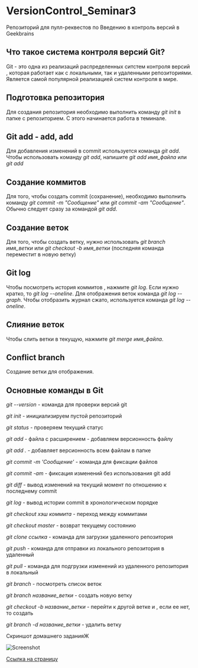 # VersionControl_Seminar3

Репозиторий для пулл-реквестов по Введению в контроль версий в Geekbrains

## Что такое система контроля версий Git?

Git - это одна из реализаций распределенных ситстем контроля версий , которая работает как  с локальными, так и удаленными репозиториями. Является самой популярной реализацией систем контроля в мире. 

## Подготовка репозитория

Для создания репозитория необходимо выполнить команду *git init* в папке с репозиторием. C этого начинается работа в теминале.

## Git add - add, add

Для добавления изменений в  commit используется команда *git add*. Чтобы использовать команду  *git add*,  напишите *git add имя_файла* или *git add*

## Создание коммитов

Для того, чтобы создать commit (сохранение), необходимо выполнить команду *git commit -m "Сообщение"* или *git commit -am "Сообщение"*. Обычно следует сразу за командой *git add*.

## Создание веток

Для того, чтобы создать ветку, нужно использовать *git branch имя_ветки* или *git checkout -b имя_ветки* (последняя команда переместит в новую ветку)

## Git log

Чтобы посмотреть история коммитов , нажмите *git log*. Если нужно кратко, то *git log  --oneline*. Для отображения веток команда *git log --graph*. Чтобы отобразить журнал сжато, используется команда *git log --oneline*.

## Слияние веток

Чтобы слить ветки в текущую, нажмите *git merge имя_файла*.

## Conflict branch

Создание ветки для отображения.

## Основные команды в Git

*git --version* - команда для проверки версий git

*git init* - инициализируем пустой репозиторий

*git status* - проверяем текущий статус

*git add*  - файла с расширением - добавляем версионность файлу

*git add .* - добавляет версионность всем файлам в папке

*git commit -m 'Сообщение'* - команда для фиксации файлов

*git commit -am* - фиксация изменений без использования git add

*git diff* - вывод изменений на текущий момент по отношению к последнему commit

*git log* - вывод истории commit  в хронологическом порядке

*git checkout хэш коммита* - переход между коммитами

*git checkout master* - возврат текущему состоянию

*git clone ссылка* - команда для загрузки удаленного репозитория

*git push*  - команда для отправки из локального репозитория в удаленный

*git pull* - команда для подгрузки изменений из удаленного репозитория в локальный

*git branch* - посмотреть список веток

*git branch название_ветки* - создать новую ветку

*git checkout -b название_ветки* - перейти к другой ветке и , если ее нет, то создать

*git branch -d название_ветки* - удалить ветку

Скриншот домашнего заданияЖ

![Screenshot](../../screenshot.png)

[Ссылка на страницу](https://github.com/GiliazovaPullrequests/VersionControl_Seminar3/pull/320)